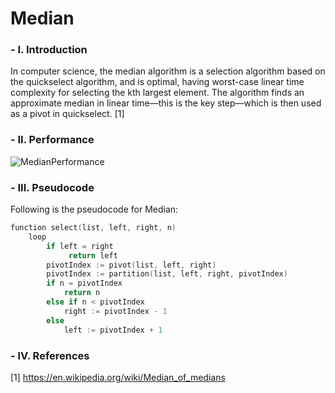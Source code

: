 # Median

### - I. Introduction

In computer science, the median algorithm is a selection algorithm based on the quickselect algorithm, and is optimal, having worst-case linear time complexity for selecting the kth largest element. The algorithm finds an approximate median in linear time—this is the key step—which is then used as a pivot in quickselect. [1]

### - II. Performance

![MedianPerformance](http://i.imgur.com/8Rhdw4b.png)

### - III. Pseudocode

Following is the pseudocode for Median:

```C++
function select(list, left, right, n)
    loop
        if left = right
             return left
        pivotIndex := pivot(list, left, right)
        pivotIndex := partition(list, left, right, pivotIndex)
        if n = pivotIndex
            return n
        else if n < pivotIndex
            right := pivotIndex - 1
        else
            left := pivotIndex + 1
```

### - IV. References

[1] https://en.wikipedia.org/wiki/Median_of_medians